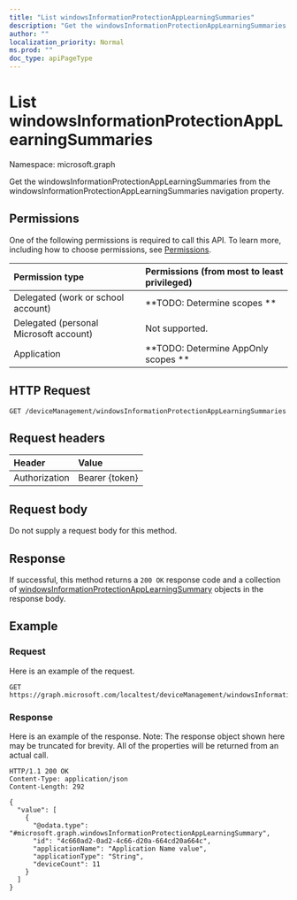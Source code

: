 ```yaml
---
title: "List windowsInformationProtectionAppLearningSummaries"
description: "Get the windowsInformationProtectionAppLearningSummaries from the windowsInformationProtectionAppLearningSummaries navigation property."
author: ""
localization_priority: Normal
ms.prod: ""
doc_type: apiPageType
---
```


# List windowsInformationProtectionAppLearningSummaries

Namespace: microsoft.graph

Get the windowsInformationProtectionAppLearningSummaries from the windowsInformationProtectionAppLearningSummaries navigation property.

## Permissions
One of the following permissions is required to call this API. To learn more, including how to choose permissions, see [Permissions](/concepts/permissions-reference.md).

|Permission type|Permissions (from most to least privileged)|
|:---|:---|
|Delegated (work or school account)|**TODO: Determine scopes **|
|Delegated (personal Microsoft account)|Not supported.|
|Application|**TODO: Determine AppOnly scopes **|

## HTTP Request
<!-- {
  "blockType": "ignored"
}
-->
``` http
GET /deviceManagement/windowsInformationProtectionAppLearningSummaries
```

## Request headers
|Header|Value|
|:---|:---|
|Authorization|Bearer {token}|

## Request body
Do not supply a request body for this method.

## Response
If successful, this method returns a `200 OK` response code and a collection of [windowsInformationProtectionAppLearningSummary](../resources/windowsinformationprotectionapplearningsummary.md) objects in the response body.

## Example

### Request
Here is an example of the request.
<!-- {
  "blockType": "request",
  "name": "get_windowsinformationprotectionapplearningsummary"
}
-->
``` http
GET https://graph.microsoft.com/localtest/deviceManagement/windowsInformationProtectionAppLearningSummaries
```

### Response
Here is an example of the response. Note: The response object shown here may be truncated for brevity. All of the properties will be returned from an actual call.
<!-- {
  "blockType": "response",
  "truncated": true,
  "@odata.type": "collection(microsoft.graph.windowsinformationprotectionapplearningsummary)"
}
-->
``` http
HTTP/1.1 200 OK
Content-Type: application/json
Content-Length: 292

{
  "value": [
    {
      "@odata.type": "#microsoft.graph.windowsInformationProtectionAppLearningSummary",
      "id": "4c660ad2-0ad2-4c66-d20a-664cd20a664c",
      "applicationName": "Application Name value",
      "applicationType": "String",
      "deviceCount": 11
    }
  ]
}
```

